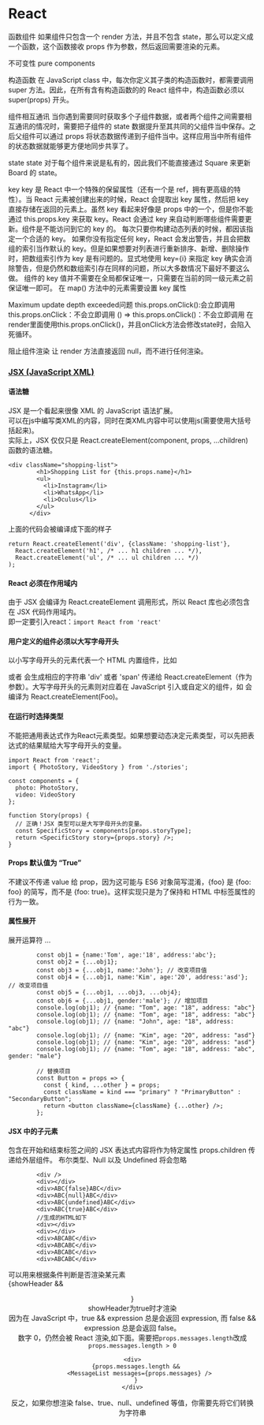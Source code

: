 # React


函数组件
如果组件只包含一个 render 方法，并且不包含 state，那么可以定义成一个函数，这个函数接收 props 作为参数，然后返回需要渲染的元素。

不可变性
pure components

构造函数
在 JavaScript class 中，每次你定义其子类的构造函数时，都需要调用 super 方法。因此，在所有含有构造函数的的 React 组件中，构造函数必须以 super(props) 开头。

组件相互通讯
当你遇到需要同时获取多个子组件数据，或者两个组件之间需要相互通讯的情况时，需要把子组件的 state 数据提升至其共同的父组件当中保存。之后父组件可以通过 props 将状态数据传递到子组件当中。这样应用当中所有组件的状态数据就能够更方便地同步共享了。

state
state 对于每个组件来说是私有的，因此我们不能直接通过 Square 来更新 Board 的 state。

key
key 是 React 中一个特殊的保留属性（还有一个是 ref，拥有更高级的特性）。当 React 元素被创建出来的时候，React 会提取出 key 属性，然后把 key 直接存储在返回的元素上。虽然 key 看起来好像是 props 中的一个，但是你不能通过 this.props.key 来获取 key。React 会通过 key 来自动判断哪些组件需要更新。组件是不能访问到它的 key 的。
每次只要你构建动态列表的时候，都因该指定一个合适的 key。
如果你没有指定任何 key，React 会发出警告，并且会把数组的索引当作默认的 key。但是如果想要对列表进行重新排序、新增、删除操作时，把数组索引作为 key 是有问题的。显式地使用 key={i} 来指定 key 确实会消除警告，但是仍然和数组索引存在同样的问题，所以大多数情况下最好不要这么做。
组件的 key 值并不需要在全局都保证唯一，只需要在当前的同一级元素之前保证唯一即可。
在 map() 方法中的元素需要设置 key 属性


Maximum update depth exceeded问题
this.props.onClick():会立即调用
this.props.onClick：不会立即调用
() => this.props.onClick()：不会立即调用
在render里面使用this.props.onClick()，并且onClick方法会修改state时，会陷入死循环。

阻止组件渲染
让 render 方法直接返回 null，而不进行任何渲染。

### [JSX (JavaScript XML)](https://zh-hans.reactjs.org/docs/jsx-in-depth.html)
#### 语法糖
JSX 是一个看起来很像 XML 的 JavaScript 语法扩展。   
可以在js中编写类XML的内容，同时在类XML内容中可以使用js(需要使用大括号括起来)。   
实际上，JSX 仅仅只是 React.createElement(component, props, ...children) 函数的语法糖。   

```
<div className="shopping-list">
        <h1>Shopping List for {this.props.name}</h1>
        <ul>
          <li>Instagram</li>
          <li>WhatsApp</li>
          <li>Oculus</li>
        </ul>
      </div>
```
上面的代码会被编译成下面的样子
```
return React.createElement('div', {className: 'shopping-list'},
  React.createElement('h1', /* ... h1 children ... */),
  React.createElement('ul', /* ... ul children ... */)
);
```
#### React 必须在作用域内
由于 JSX 会编译为 React.createElement 调用形式，所以 React 库也必须包含在 JSX 代码作用域内。   
即一定要引入react：`import React from 'react'`

#### 用户定义的组件必须以大写字母开头
以小写字母开头的元素代表一个 HTML 内置组件，比如 <div> 或者 <span> 会生成相应的字符串 'div' 或者 'span' 传递给 React.createElement（作为参数）。大写字母开头的元素则对应着在 JavaScript 引入或自定义的组件，如 <Foo /> 会编译为 React.createElement(Foo)。

#### 在运行时选择类型
不能把通用表达式作为React元素类型。如果想要动态决定元素类型，可以先把表达式的结果赋给大写字母开头的变量。
```
import React from 'react';
import { PhotoStory, VideoStory } from './stories';

const components = {
  photo: PhotoStory,
  video: VideoStory
};

function Story(props) {
  // 正确！JSX 类型可以是大写字母开头的变量。
  const SpecificStory = components[props.storyType];
  return <SpecificStory story={props.story} />;
}
```

#### Props 默认值为 “True”
不建议不传递 value 给 prop，因为这可能与 ES6 对象简写混淆，{foo} 是 {foo: foo} 的简写，而不是 {foo: true}。这样实现只是为了保持和 HTML 中标签属性的行为一致。

#### 属性展开
展开运算符 ... 
```
        const obj1 = {name:'Tom', age:'18', address:'abc'};
        const obj2 = {...obj1};
        const obj3 = {...obj1, name:'John'}; // 改变项目值
        const obj4 = {...obj1, name:'Kim', age:'20', address:'asd'}; // 改变项目值
        const obj5 = {...obj1, ...obj3, ...obj4};
        const obj6 = {...obj1, gender:'male'}; // 增加项目
        console.log(obj1); // {name: "Tom", age: "18", address: "abc"}
        console.log(obj1); // {name: "Tom", age: "18", address: "abc"}
        console.log(obj1); // {name: "John", age: "18", address: "abc"}
        console.log(obj1); // {name: "Kim", age: "20", address: "asd"}
        console.log(obj1); // {name: "Kim", age: "20", address: "asd"}
        console.log(obj1); // {name: "Tom", age: "18", address: "abc", gender: "male"}
        
        // 替换项目
        const Button = props => {
          const { kind, ...other } = props;
          const className = kind === "primary" ? "PrimaryButton" : "SecondaryButton";
          return <button className={className} {...other} />;
        };
```
#### JSX 中的子元素
包含在开始和结束标签之间的 JSX 表达式内容将作为特定属性 props.children 传递给外层组件。
布尔类型、Null 以及 Undefined 将会忽略
```
        <div />
        <div></div>
        <div>ABC{false}ABC</div>
        <div>ABC{null}ABC</div>
        <div>ABC{undefined}ABC</div>
        <div>ABC{true}ABC</div>
        //生成的HTML如下
        <div></div>
        <div></div>
        <div>ABCABC</div>
        <div>ABCABC</div>
        <div>ABCABC</div>
        <div>ABCABC</div>
```
可以用来根据条件判断是否渲染某元素    
{showHeader && <Header />}   
showHeader为true时才渲染   
因为在 JavaScript 中，true && expression 总是会返回 expression, 而 false && expression 总是会返回 false。   
数字 0，仍然会被 React 渲染,如下面。需要把`props.messages.length`改成`props.messages.length > 0`
```
<div>
  {props.messages.length &&
    <MessageList messages={props.messages} />
  }
</div>
```
反之，如果你想渲染 false、true、null、undefined 等值，你需要先将它们转换为字符串
